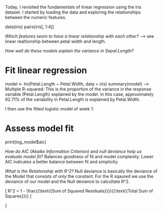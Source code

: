 Today, I revisited the fundamentals of linear regression using the iris dataset. I started by loading the data and exploring the relationships between the numeric features. 

data(iris)
pairs(iris[, 1:4])

*Which features seem to have a linear relationship with each other?*
--> see linear realtionship between petal width and length. 

*How well do these models explain the variance in Sepal.Length?*

# Fit linear regression
model <- lm(Petal.Length ~ Petal.Width, data = iris)
summary(model)
--> Multiple R-squared: This is the proportion of the variance in the response variable (Petal.Length) explained by the model. In this case, approximately 92.71% of the variability in Petal.Length is explained by Petal.Width.

I then use the fitted logistic model of week 1: 

# Assess model fit
print(log_model$aic)

*How do AIC (Akaike Information Criterion) and null deviance help us evaluate model fit?*
Balances goodness of fit and model complexity. 
Lower AIC indicates a better balance between fit and simplicity.

*What is the Relationship with R^2?*
Null deviance is basically the deviance of the Model that consists of only the constant. For the R sqaured we use the deviance of our model
and the Null deviance to calcultate R^2. 

\[ R^2 = 1 - \frac{{\text{{Sum of Squared Residuals}}}}{{\text{{Total Sum of Squares}}}} \]


}
